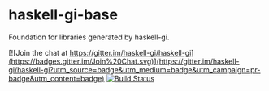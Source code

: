 haskell-gi-base
===============

Foundation for libraries generated by haskell-gi.

[![Join the chat at https://gitter.im/haskell-gi/haskell-gi](https://badges.gitter.im/Join%20Chat.svg)](https://gitter.im/haskell-gi/haskell-gi?utm_source=badge&utm_medium=badge&utm_campaign=pr-badge&utm_content=badge) [![Build Status](https://travis-ci.org/haskell-gi/haskell-gi-base.svg?branch=master)](https://travis-ci.org/haskell-gi/haskell-gi-base)
